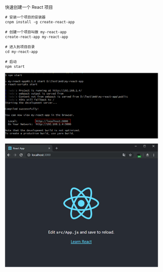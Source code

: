 快速创建一个 React 项目

```shell
# 安装一个项目的安装器
cnpm install -g create-react-app

# 创建一个项目叫做 my-react-app
create-react-app my-react-app

# 进入到项目目录
cd my-react-app

# 启动
npm start
```



![1593571573344](../../image/1593571573344.png)

![1593571867149](../../image/1593571867149.png)

